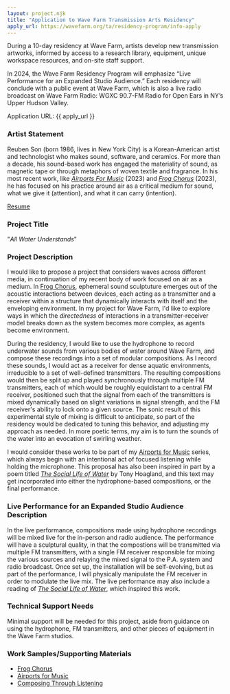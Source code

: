```yaml
---
layout: project.njk
title: "Application to Wave Farm Transmission Arts Residency"
apply_url: https://wavefarm.org/ta/residency-program/info-apply
---
```

During a 10-day residency at Wave Farm, artists develop new transmission artworks, informed by access to a research library, equipment, unique workspace resources, and on-site staff support.

In 2024, the Wave Farm Residency Program will emphasize “Live Performance for an Expanded Studio Audience.” Each residency will conclude with a public event at Wave Farm, which is also a live radio broadcast on Wave Farm Radio: WGXC 90.7-FM Radio for Open Ears in NY’s Upper Hudson Valley.

Application URL: {{ apply_url }}

<!-- <h1 style="text-align: center">{{title}}</h1> -->


### Artist Statement
<!-- Please describe your current artistic practice in one or two succinct paragraphs. -->
Reuben Son (born 1986, lives in New York City) is a Korean-American artist and technologist who makes sound, software, and ceramics. For more than a decade, his sound-based work has engaged the materiality of sound, as magnetic tape or through metaphors of woven textile and fragrance. In his most recent work, like _[Airports For Music](/projects/airports-for-music)_ (2023) and _[Frog Chorus](/projects/frog-chorus)_ (2023), he has focused on his practice around air as a critical medium for sound, what we give it (attention), and what it can carry (intention).

<!-- ### Resume -->
[Resume](/artist-resume)


<!-- air and environment, and has oriented his practice around composing through listening. -->

 <!-- , he has increasingly focused on approaching composition through listening, and orienting his practice around prompting an audience to attend to their own act of listening. -->

<!-- In his sound-based practice, he considers the materiality of air and centers the act of listening -->

<!-- In his recent, and ongoing, body of work titled _[Airports for Music](/projects/airports-for-music)_, he works on the fringes of acoustic ecology, beginning with location recordings later augmented in the studio lightly. In this work, he focuses -->

<!-- begins with location recordings, which are then gently augmented in studio to yield compositions that mix terroir, atmosphere, and moving air, under an operational metaphor of fragrance. -->

<!-- In this work, he approaches composition through the act of listening, in the sense that the act of listening is the source material. -->

<!-- approaches the idea of composition through the act of listening.  -->

<!-- A survey of works by other artists that similarly center the practice of listening was produced as a [radio broadcast for WFMU](/projects/composing-through-listening) in 2022.  -->

<!-- The primacy of listening and thinking of air as also carries forward to how he thinks about audiences, as listeners.  -->
<!-- The centrality of the act of listening is further explored in a recent project titled _[Frog Chorus](/projects/frog-chorus)_, for which he developed a mobile web application that allows participants to have their phone "sing" to other phones as if they were frogs in a chorus -->


 <!-- In this sense, he thinks of his work as primarily that of prompting an audience to attend to their own act of listening. -->

<!-- Site-specificity and physicality is important to his work, considering how vibrations in air become audible -->

<!-- explores how location recordings can dance around a sense of place,  -->

 <!-- both amplify and modulate the sense of a place -->

<!-- , which centers act of listening (both on the part of the composer and the audience).  -->

<!-- In his ongoing project titled _[Airports for Music](/projects/airports-for-music)_, he begins with making location recordings, often of unexceptional but quiet environment, and later augments these recordings lightly to ... -->

<!-- His practice  -->



<!-- - Surface and form -->
<!-- - Composing through listening -->
<!-- - Primarily interested in what constitutes a listening environment, the performance of listening, less interested in producing fixed media objects -->
<!-- Reuben Son (born 1986, lives in New York) is an interdisciplinary technologist who makes software, sound, and ceramics. Across these different media, he approaches his work as sculpture, as an engagement with some form of materiality that is ultimately rooted in embodied experience.

As a full-stack software developer, he has worked primarily at media companies (Vox and New York Magazine) building out the sites like The Strategist, but began his programming career within institutions of academic research science. He considers sound art to be his primary creative practice, and has mostly been working in a supporting/collaborative role with artists like Eli Keszler and James Hoff for institutions like the Whitney Museum of American Art and the London ICA. Since 2019, his interest in surface and form has also led to ceramics, which he likes to think of as sound made out of clay.

He is currently taking a "gap year" while surveying the current techno-social landscape and searching for the appropriate containers for his upcoming professional and creative projects. -->

### Project Title
<!-- Provide the title of the transmission artwork you are proposing to work on during your Wave Farm residency. -->
"_All Water Understands_"

### Project Description
<!-- Describe the project you are proposing to work on during a Wave Farm Residency. -->
I would like to propose a project that considers waves across different media, in continuation of my recent body of work focused on air as a medium. In [Frog Chorus](/projects/frog-chorus), ephemeral sound sculptuture emerges out of the acoustic interactions between devices, each acting as a transmitter and a receiver within a structure that dynamically interacts with itself and the enveloping environment. In my project for Wave Farm, I'd like to explore ways in which the _directedness_ of interactions in a transmitter-receiver model breaks down as the system becomes more complex, as agents become environment.
<!-- While much of my previous work deals directly with acoustic vibrations in air, the project I am proposing considers waves more broadly.  -->



<!-- The notion of transmission presumes a transmitter and a receiver, and the necessity of some sort of threshold in between. This project considers what happens as that threshold goes to zero, when transmitter and receiver are packed close together, like a body of water. -->

<!-- Transmission implies a transmitter and a receiver, and a medium in between. -->

<!-- My approach to location recordings is to act as a receiver, without a clearly defined transmitter -->

During the residency, I would like to use the hydrophone to record underwater sounds from various bodies of water around Wave Farm, and compose these recordings into a set of modular compositions. As I record these sounds, I would act as a receiver for dense aquatic environments, irreducible to a set of well-defined transmitters. The resulting compositions would then be split up and played synchronously through multiple FM transmitters, each of which would be roughly equidistant to a central FM receiver, positioned such that the signal from each of the transmitters is mixed dynamically based on slight variations in signal strength, and the FM receiver's ability to lock onto a given source. The sonic result of this experimental style of mixing is difficult to anticipate, so part of the residency would be dedicated to tuning this behavior, and adjusting my approach as needed. In more poetic terms, my aim is to turn the sounds of the water into an evocation of swirling weather.

I would consider these works to be part of my [Airports for Music](/projects/airports-for-music) series, which always begin with an intentional act of focused listening while holding the microphone. This proposal has also been inspired in part by a poem titled _[The Social Life of Water](https://www.thesunmagazine.org/issues/405/the-social-life-of-water)_ by Tony Hoagland, and this text may get incorporated into either the hydrophone-based compositions, or the final performance.



<!-- - Utilize short-distance FM transmitters to beam to a stereo pair of FM receivers. The FM transmitters may interfere with each other, competing for broadcast -->
<!-- - Social life of water … but with em waves all around us … transmission presumes there is a transmitter and a receiver, a threshold between, but what if that threshold is diffuse and expansive, like the weather, not really a threshold at all? Instead of transmission, we sit at the threshold as if on the shore of a great ocean or lake. In the performance, the poem will be read multiple times, transmitted also, though it may not make it through to the receiver -->


### Live Performance for an Expanded Studio Audience Description
<!-- Describe the live radio broadcast and culminating public event for your residency. -->
In the live performance, compositions made using hydrophone recordings will be mixed live for the in-person and radio audience. The performance will have a sculptural quality, in that the compostions will be transmitted via multiple FM transmitters, with a single FM receiver responsible for mixing the various sources and relaying the mixed signal to the P.A. system and radio broadcast. Once set up, the installation will be self-evolving, but as part of the performance, I will physically manipulate the FM receiver in order to modulate the live mix. The live performance may also include a reading of _[The Social Life of Water](https://www.thesunmagazine.org/issues/405/the-social-life-of-water)_, which inspired this work.

### Technical Support Needs
<!-- Please outline what technical support, if any, you will require in order to create your proposed project. -->
Minimal support will be needed for this project, aside from guidance on using the hydrophone, FM transmitters, and other pieces of equipment in the Wave Farm studios.

### Work Samples/Supporting Materials
<!-- Submit at least one URL linking to at least one, and no more than three examples of past works relevant to your proposal. -->
- [Frog Chorus](/projects/frog-chorus)
- [Airports for Music](/projects/airports-for-music)
- [Composing Through Listening](/projects/composing-through-listening)



<!-- All water is a part of other water.
Cloud talks to lake; mist
speaks quietly to creek.

Lake says something back to cloud,
and cloud listens.
No water is lonely water.
 
All water is a part of other water.
River rushes to reunite with ocean;
Tree drinks rain and sweats out dew;
Dew takes elevator into cloud;
Cloud marries puddle;
                                                  puddle

has long conversation with lake about fiord;
Fog sneaks up and murmurs insinuations to swamp;
Swamp makes needs known to marshland;

Thunderstorm throws itself on estuary;
Waterspout laughs at joke of frog pond.
All water understands.

All water understands.
Reservoir gathers information
for database of watershed;
Brook translates lake to waterfall;
Tide wrinkles its green forehead and then breaks through.
All water understands.

But you, you stand on the shore
of blue Lake Kieve in the evening
and listen, grieving
as something stirs and turns within you.

Not knowing why you linger in the dark.
Not able even to guess
from what you are excluded. -->



<!-- 


This application contains a [project description](#project-description), [technical description](#technical-description), and proposed [timeline](#timeline) for the development of a web-app called *Frog Chorus* in response to the [2023 Web Sound Art Open Call](https://websoundart.org/call).

<figure>
  <img src="https://reubenson-portfolio.s3.us-east-1.amazonaws.com/assets/frog-chorus-title.png" alt="frog logging onto the world wide web">
  <figcaption>Stylized adaptation of an image borrowed from <a href="https://frogina.tripod.com/">frogina.tripod.com</a>, overlaid with prospective Frog Chorus logo</figcaption>
</figure>

<h2 id="project-description">Project Description</h2>
{% renderFile "./src/applications/web-sound-art/artistic-description.md" %}

<h2 id="technical-description">Technical Description</h2>
{% renderFile "./src/applications/web-sound-art/technical-description.md" %}

<h2 id="timeline">Timeline</h2>

- 10/2023 | Develop general framework and bare-bones proof-of-concept
- 11/2023 | Develop working prototype, and confirm that the project is feasible and appropriately scoped
- 12/2023 | Complete functional working prototype
- 01/2024 | Iterate on UI/UX (input from Olia L will be highly valuable and desirable)
- 02/2024 | Begin field-testing and QA, and draft essay (to contextualize the aims of the project)
- 03/2024 | Conclude functional and accessibility testing, address issues and bugs, and finish essay writing
- 03/21/2024 | Final code deployment and code freeze, no further deployments unless critical bugs have been found
- 04/2024 | Official launch! (Optional: would love to use part of the funding to pay for travel to Holland, to lead listening workshops) -->
